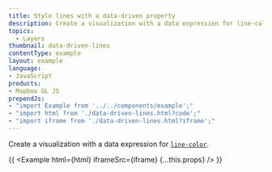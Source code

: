 ```yaml
---
title: Style lines with a data-driven property
description: Create a visualization with a data expression for line-color.
topics:
  - Layers
thumbnail: data-driven-lines
contentType: example
layout: example
language:
- JavaScript
products:
- Mapbox GL JS
prependJs:
- "import Example from '../../components/example';"
- "import html from './data-driven-lines.html?code';"
- "import iframe from './data-driven-lines.html?iframe';"
---
```


Create a visualization with a data expression for [`line-color`](/mapbox-gl-js/style-spec/layers/#paint-line-line-color).

{{ <Example html={html} iframeSrc={iframe} {...this.props} /> }}
